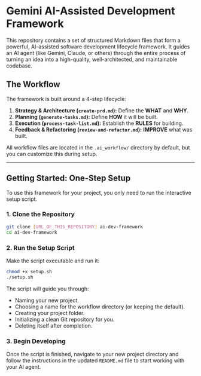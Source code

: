 # Gemini AI-Assisted Development Framework

This repository contains a set of structured Markdown files that form a powerful, AI-assisted software development lifecycle framework. It guides an AI agent (like Gemini, Claude, or others) through the entire process of turning an idea into a high-quality, well-architected, and maintainable codebase.

## The Workflow

The framework is built around a 4-step lifecycle:

1.  **Strategy & Architecture (`create-prd.md`):** Define the **WHAT** and **WHY**.
2.  **Planning (`generate-tasks.md`):** Define **HOW** it will be built.
3.  **Execution (`process-task-list.md`):** Establish the **RULES** for building.
4.  **Feedback & Refactoring (`review-and-refactor.md`):** **IMPROVE** what was built.

All workflow files are located in the `.ai_workflow/` directory by default, but you can customize this during setup.

---

## Getting Started: One-Step Setup

To use this framework for your project, you only need to run the interactive setup script.

### 1. Clone the Repository

```bash
git clone [URL_OF_THIS_REPOSITORY] ai-dev-framework
cd ai-dev-framework
```

### 2. Run the Setup Script

Make the script executable and run it:

```bash
chmod +x setup.sh
./setup.sh
```

The script will guide you through:
- Naming your new project.
- Choosing a name for the workflow directory (or keeping the default).
- Creating your project folder.
- Initializing a clean Git repository for you.
- Deleting itself after completion.

### 3. Begin Developing

Once the script is finished, navigate to your new project directory and follow the instructions in the updated `README.md` file to start working with your AI agent.